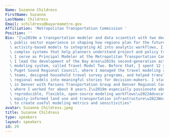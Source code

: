 ```yaml
---
Name: Suzanne Childress
FirstName: Suzanne
LastName: Childress
Email: schildress@bayareametro.gov
Affiliation: 'Metropolitan Transportation Commission '
Position: ''
Bio: "I\u2019m a transportation modeler and data scientist with two decades of mainly\
  \ public sector experience in shaping how regions plan for the future. From pioneering\
  \ activity-based models to integrating AI into analytic workflows, I love building\
  \ complex systems that help planners understand project and policy trade-offs.Currently,\
  \ I serve as Principal Modeler at the Metropolitan Transportation Commission, where\
  \ I lead the development of the Bay Area\u2019s second-generation activity-based\
  \ modeling system, called Travel Model Two. Before that, I spent 12 years at the\
  \ Puget Sound Regional Council, where I managed the travel modeling and data science\
  \ teams, designed household travel survey programs, and helped translate complex\
  \ regional models into meaningful stories for decision-makers. I started my career\
  \ in Denver with Parsons Transportation Group and Denver Regional Council of Governments\
  \ where I worked for about 8 years.I\u2019m especially passionate about:\u2022Developing\
  \ reproducible, flexible, open-source modeling workflows\u2022Advocating for accessible,\
  \ equity-informed land use and transportation infrastructure\u2022Working with planners\
  \ to create useful modeling metrics and sensitivities"
avatar: Suzanne Childress.jpeg
title: Suzanne Childress
type: speakers
layout: speakers
id: 29
---
```

